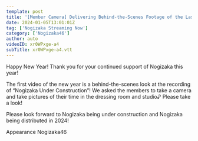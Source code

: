 ```yaml
---
template: post
title: '[Member Camera] Delivering Behind-the-Scenes Footage of the Last “Nogizaka Under Construction” Recording in 2023!'
date: 2024-01-05T13:01:01Z
tag: ['Nogizaka Streaming Now']
category: ['Nogizaka46']
author: auto 
videoID: xr0WPxge-a4
subTitle: xr0WPxge-a4.vtt
---
```

Happy New Year!
Thank you for your continued support of Nogizaka this year!

The first video of the new year is a behind-the-scenes look at the recording of “Nogizaka Under Construction”!
We asked the members to take a camera and take pictures of their time in the dressing room and studio♪
Please take a look!

Please look forward to Nogizaka being under construction and Nogizaka being distributed in 2024!

Appearance
Nogizaka46
